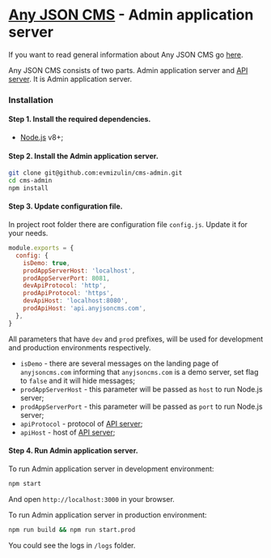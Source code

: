 # [Any JSON CMS](http://anyjsoncms.com) - Admin application server

If you want to read general information about Any JSON CMS go [here](https://github.com/evmizulin/any-json-cms).

Any JSON CMS consists of two parts. Admin application server and [API server](https://github.com/evmizulin/cms-api). It is Admin application server.

### Installation

#### Step 1. Install the required dependencies.
- [Node.js](https://nodejs.org/) v8+;

#### Step 2. Install the Admin application server.
```sh
git clone git@github.com:evmizulin/cms-admin.git
cd cms-admin
npm install
```

#### Step 3. Update configuration file.
In project root folder there are configuration file ```config.js```. Update it for your needs.
```js
module.exports = {
  config: {
    isDemo: true,
    prodAppServerHost: 'localhost',
    prodAppServerPort: 8081,
    devApiProtocol: 'http',
    prodApiProtocol: 'https',
    devApiHost: 'localhost:8080',
    prodApiHost: 'api.anyjsoncms.com',
  },
}
```
All parameters that have ```dev``` and ```prod``` prefixes, will be used for development and production environments respectively.

- ```isDemo``` - there are several messages on the landing page of ```anyjsoncms.com``` informing that ```anyjsoncms.com``` is a demo server, set flag to ```false``` and it will hide messages;
- ```prodAppServerHost``` - this parameter will be passed as ```host``` to run Node.js server;
- ```prodAppServerPort``` - this parameter will be passed as ```port``` to run Node.js server;
- ```apiProtocol``` - protocol of [API server](https://github.com/evmizulin/cms-api);
- ```apiHost``` - host of [API server](https://github.com/evmizulin/cms-api);

#### Step 4. Run Admin application server.
To run Admin application server in development environment:
```sh
npm start
```
And open ```http://localhost:3000``` in your browser.

To run Admin application server in production environment:
```sh
npm run build && npm run start.prod
```
You could see the logs in ```/logs``` folder.
